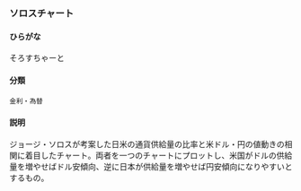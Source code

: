 <div style="display:none;">

## [あ行](securities-terms?id=あ行)
## [か行](securities-terms?id=か行)
## [さ行](securities-terms?id=さ行)

</div>

### ソロスチャート

#### ひらがな

そろすちゃーと

#### 分類

`金利・為替`

#### 説明

ジョージ・ソロスが考案した日米の通貨供給量の比率と米ドル・円の値動きの相関に着目したチャート。両者を一つのチャートにプロットし、米国がドルの供給量を増やせばドル安傾向、逆に日本が供給量を増やせば円安傾向になりやすいとするもの。

<div style="display:none;">

## [た行](securities-terms?id=た行)
## [な行](securities-terms?id=な行)
## [は行](securities-terms?id=は行)
## [ま行](securities-terms?id=ま行)
## [や行](securities-terms?id=や行)
## [ら行](securities-terms?id=ら行)
## [わ行](securities-terms?id=わ行)
## [英数字・記号](securities-terms?id=英数字・記号)

</div>

